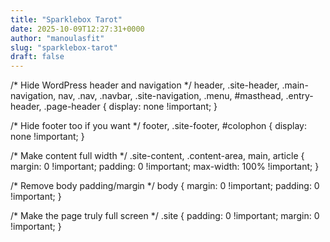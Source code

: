 ```yaml
---
title: "Sparklebox Tarot"
date: 2025-10-09T12:27:31+0000
author: "manoulasfit"
slug: "sparklebox-tarot"
draft: false
---
```


/* Hide WordPress header and navigation */
header,
.site-header,
.main-navigation,
nav,
.nav,
.navbar,
.site-navigation,
.menu,
#masthead,
.entry-header,
.page-header {
    display: none !important;
}

/* Hide footer too if you want */
footer,
.site-footer,
#colophon {
    display: none !important;
}

/* Make content full width */
.site-content,
.content-area,
main,
article {
    margin: 0 !important;
    padding: 0 !important;
    max-width: 100% !important;
}

/* Remove body padding/margin */
body {
    margin: 0 !important;
    padding: 0 !important;
}

/* Make the page truly full screen */
.site {
    padding: 0 !important;
    margin: 0 !important;
}